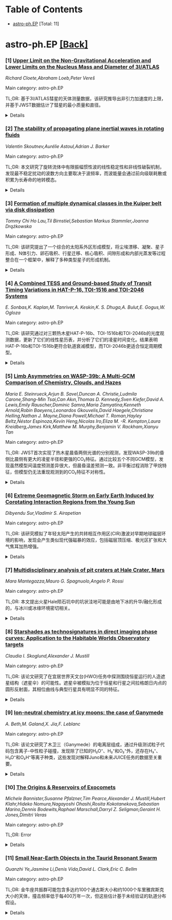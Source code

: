 <div id=toc></div>

# Table of Contents

- [astro-ph.EP](#astro-ph.EP) [Total: 11]


<div id='astro-ph.EP'></div>

# astro-ph.EP [[Back]](#toc)

### [1] [Upper Limit on the Non-Gravitational Acceleration and Lower Limits on the Nucleus Mass and Diameter of 3I/ATLAS](https://arxiv.org/abs/2509.21408)
*Richard Cloete,Abraham Loeb,Peter Vereš*

Main category: astro-ph.EP

TL;DR: 基于3I/ATLAS彗星的天体测量数据，该研究推导出非引力加速度的上限，并基于JWST数据估计了彗星的最小质量和直径。


<details>
  <summary>Details</summary>
Motivation: 研究3I/ATLAS彗星的非引力效应，以了解其物理特性，包括质量和尺寸。

Method: 使用小行星中心提供的3I/ATLAS彗星天体测量数据（2025年5月15日至9月23日），分析其与最佳拟合重力轨迹的偏差，并结合JWST数据推断质量损失率和流出速度。

Result: 非引力加速度小于约3×10⁻¹⁰ au/d²；彗星的最小质量为3.3×10¹⁶克，最小直径为5公里。

Conclusion: 3I/ATLAS彗星的非引力加速度非常小，其质量和直径的下限分别为3.3×10¹⁶克和5公里。

Abstract: We use astrometric data on 3I/ATLAS compiled by the Minor Planet Center from
May 15 to September 23, 2025, and derive an upper limit on any statistically
significant deviation from the best-fit gravity-based trajectory. The residuals
imply that the non-gravitational acceleration is smaller than $\sim 3 \times
10^{-10}\,{\rm au\,d^{-2}}$. Based on the total mass-loss rate and outflow
speed inferred from JWST data on August 6, 2025, we derive lower limits on the
mass and diameter of 3I/ATLAS of $3.3 \times 10^{16}\,{\rm g}$ and $5\,{\rm
km}$, respectively.

</details>


### [2] [The stability of propagating plane inertial waves in rotating fluids](https://arxiv.org/abs/2509.21430)
*Valentin Skoutnev,Aurélie Astoul,Adrian J. Barker*

Main category: astro-ph.EP

TL;DR: 本文研究了旋转流体中有限振幅惯性波的线性稳定性和非线性破裂机制，发现最不稳定扰动的波数方向主要取决于波频率，而波能量会通过前向级联耗散或积累为长寿命的地转模态。


<details>
  <summary>Details</summary>
Motivation: 惯性波在旋转流体中传输能量和动量，对地球海洋、气态行星和恒星内部的混合和潮汐耗散有重要贡献，但其稳定性和破裂机制尚未完全理解。

Method: 使用Floquet理论和直接数值模拟分析有限振幅传播平面惯性波的线性稳定性和非线性破裂过程。Floquet分析适用于任意扰动波长和主波振幅。

Result: 发现最不稳定扰动的波长在低波幅时相对于主波波长较小，在高波幅时变得相当；地转模态的转换效率随波幅增加而增加，随主波频率减小而增加。

Conclusion: 这些结果为理解惯性波在旋转湍流中的作用、惯性波束的传输特性以及在更复杂环境中的传播提供了基础。

Abstract: Inertial waves transport energy and momentum in rotating fluids and are a
major contributor to mixing and tidal dissipation in Earth's oceans, gaseous
planets, and stellar interiors. However, their stability and breakdown
mechanisms are not fully understood. We examine the linear stability and
nonlinear breakdown of finite-amplitude propagating plane inertial waves using
Floquet theory and direct numerical simulations. The Floquet analysis
generalizes previous studies as it is valid for arbitrary perturbation
wavelengths and primary wave amplitudes. We find that the wavenumber
orientation of the most unstable perturbations depends strongly on the wave
frequency and weakly on the wave amplitude. The most unstable perturbations
have wavelengths that are small relative to the primary wave wavelength for low
wave amplitudes, but become comparable for large wave amplitudes. We then use
direct numerical simulations to follow the nonlinear breakdown of the wave and
examine how the wave energy is either dissipated in a forward cascade or
accumulated into long-lived geostrophic modes. Simulations reveal that the
conversion efficiency into geostrophic modes increases with increasing wave
amplitude, as expected for pumping of geostrophic modes by nearly-resonant
triadic interactions. We also find that the conversion efficiency increases
with decreasing primary wave frequency, which may be due to the more efficient
coupling of quasi-2D waves to geostrophic modes. These results on the stability
and breakdown of single plane inertial waves provides additional foundation for
understanding the role of inertial waves in rotating turbulence, transport
properties of inertial wave beams, and inertial wave propagation in more
complex environments such as those with magnetic fields or shear flows.

</details>


### [3] [Formation of multiple dynamical classes in the Kuiper belt via disk dissipation](https://arxiv.org/abs/2509.21437)
*Tommy Chi Ho Lau,Til Birnstiel,Sebastian Markus Stammler,Joanna Drążkowska*

Main category: astro-ph.EP

TL;DR: 该研究提出了一个综合的太阳系外区形成模型，将尘埃漂移、凝聚、星子形成、N体引力、卵石吸积、行星迁移、核心吸积、间隙形成和内部光蒸发等过程整合在一个框架中，解释了多种类型星子的形成机制。


<details>
  <summary>Details</summary>
Motivation: 研究太阳系外区（如柯伊伯带）和系外柯伊伯带中小行星体的形成机制，为行星形成模型提供关键约束，特别是解释冷经典柯伊伯带天体作为流不稳定性的直接产物。

Method: 开发了一个综合建模框架，整合了尘埃漂移与凝聚、星子形成、N体引力、卵石吸积、行星迁移、行星核心吸积、间隙形成和内部光蒸发等多个物理过程。

Result: 模拟显示在盘耗散期间可以形成多种类型的星子，包括散射群、共振群和动力学冷群。卵石吸积的显著增长受到巨行星动力学加热和盘寿命末期快速耗散的双重抑制。参数研究表明这不是普遍情况，结果取决于星子形成和卵石吸积之间对尘埃的竞争。

Conclusion: 该模型与顺序行星形成相结合，为太阳系外区形成模型提供了一个有前景的路径，能够解释多种星子群体的形成和演化。

Abstract: Planetesimal formation likely lasted for millions of years in the Solar
nebula, and the cold classicals in the Kuiper belt are suggested to be the
direct products of streaming instability. The presence of minor planetary
bodies in the outer Solar System and the exo-Kuiper belts provide key
constraints to planet formation models. In this work, we connected dust drift
and coagulation, planetesimal formation, N-body gravity, pebble accretion,
planet migration, planetary core accretion, gap opening, and internal
photoevaporation in one modeling framework. We demonstrate that multiple
classes of minor planets, or planetesimals, can form during disk dissipation
and remain afterwards, including a scattered group, a resonant group and a
dynamically cold group. Significant growth by pebble accretion was prevented by
both dynamical heating due to the giant planet in the system and rapid
dispersal of the disk towards the end of its lifetime. We also conducted a
parameter study which showed that this is not a universal case, where the
outcome is determined by the competition for dust between planetesimal
formation and pebble accretion. Combining this scenario with sequential planet
formation, this model provides a promising pathway towards an outer Solar
System formation model.

</details>


### [4] [A Combined TESS and Ground-based Study of Transit Timing Variations in HAT-P-16, TOI-1516 and TOI-2046 Systems](https://arxiv.org/abs/2509.21551)
*E. Sonbas,K. Kaplan,M. Tanriver,A. Keskin,K. S. Dhuga,A. Bulut,E. Gogus,W. Ogloza*

Main category: astro-ph.EP

TL;DR: 该研究通过对三颗热木星HAT-P-16b、TOI-1516b和TOI-2046b的光度观测数据，更新了它们的线性星历表，并分析了它们的凌星时间变化。结果表明HAT-P-16b和TOI-1516b更符合轨道衰减模型，而TOI-2046b更适合恒定周期模型。


<details>
  <summary>Details</summary>
Motivation: 研究热木星的凌星时间变化(TTVs)对于理解这些系外行星系统的动力学演化、探测可能的伴星以及验证轨道演化理论具有重要意义。

Method: 结合地面望远镜(ADYU60和TUG)和TESS空间望远镜的观测数据，使用线性、轨道衰减和拱线进动模型分析凌星时间变化，并通过贝叶斯信息准则和误报概率评估模型显著性。

Result: TOI-1516b显示出显著的TTV信号(FAP=0.0001)，表明可能存在动力学起源；HAT-P-16b的TTV信号较弱(FAP=0.0055)；TOI-2046b没有统计显著的TTV信号(FAP=0.0196)。

Conclusion: 不同热木星表现出不同的轨道演化特征，TOI-1516b的显著TTV信号值得进一步研究其动力学起源，而其他两颗行星的系统相对稳定。

Abstract: We present new results for the hot Jupiters HAT-P-16b, TOI-1516b, and
TOI-2046b, based on photometric observations collected using both space- and
ground-based facilities. Ground-based data were collected in the 2020-2024 time
span with the 0.6 m telescope (ADYU60) located at the Adiyaman University
Application and Research Center (Adiyaman, T\"{u}rkiye) and the 1.0 m telescope
at the T\"{u}rkiye National Observatory (TUG, T\"{u}rkiye). Through a
combination of fits to our ground-based data, the mid-transit times data from
TESS and additional data taken from the literature, we present an updated
linear ephemeris for each system. Transit timing variations (TTVs) were
analyzed using linear, orbital decay, and apsidal precession models. The
resulting BIC($\Delta$BIC) values indicate that the orbital decay model is
statistically favored for HAT-P-16b and TOI-1516b, while the constant period
model is preferred for TOI-2046b. False alarm probabilities (FAPs) were
computed to assess the significance of any periodic signals. TOI-1516b displays
a strong TTV signal with a FAP (of 0.0001) well below the 0.01 threshold,
suggesting a likely dynamical origin that warrants further investigation. The
higher FAP value (0.0055) for HAT-P-16b suggests that the case of a possible
presence of an additional body in the system is less convincing. In contrast,
the much higher FAP value (0.0196) for TOI-2046b implies that there are no
statistically significant TTVs.

</details>


### [5] [Limb Asymmetries on WASP-39b: A Multi-GCM Comparison of Chemistry, Clouds, and Hazes](https://arxiv.org/abs/2509.21588)
*Maria E. Steinrueck,Arjun B. Savel,Duncan A. Christie,Ludmila Carone,Shang-Min Tsai,Can Akın,Thomas D. Kennedy,Sven Kiefer,David A. Lewis,Emily Rauscher,Dominic Samra,Maria Zamyatina,Kenneth Arnold,Robin Baeyens,Leonardos Gkouvelis,David Haegele,Christiane Helling,Nathan J. Mayne,Diana Powell,Michael T. Roman,Hayley Beltz,Néstor Espinoza,Kevin Heng,Nicolas Iro,Eliza M. -R. Kempton,Laura Kreidberg,James Kirk,Matthew M. Murphy,Benjamin V. Rackham,Xianyu Tan*

Main category: astro-ph.EP

TL;DR: JWST首次实现了热木星晨昏两侧光谱的分别观测，发现WASP-39b的昏侧比晨侧有更大的凌星半径和更强的CO₂特征。通过比较五个不同GCM模型，发现虽然模型间温度预测差异很大，但晨昏温差预测一致。非平衡过程消除了甲烷特征，但模型仍无法重现观测到的CO₂特征不对称性。


<details>
  <summary>Details</summary>
Motivation: 解释JWST观测到的WASP-39b晨昏不对称现象，特别是昏侧更大的凌星半径和更强的CO₂特征，需要基于前向模型理解相关物理过程如何影响晨昏光谱。

Method: 使用五个不同的通用环流模型(GCM)进行模拟，包括一个非平衡热化学模型和一个云辐射反馈模型。对所有模拟的温度结构进行二维光化学模型后处理，并对一个模拟进行云微物理模型处理。

Result: 模型预测的晨昏温度差异一致，但温度绝对值差异很大。平衡化学模拟预测晨侧有强甲烷特征，但加入非平衡过程后这些特征消失。然而，即使加入光化学和云过程，模型仍无法重现观测到的约2000 ppm的CO₂特征不对称性。

Conclusion: 需要结合多种因素（如变化的金属丰度和云模型中未探索的参数）来解释观测与模型间的差异，强调未来需要整合云微物理和反馈的模型在更广参数空间中进行研究。

Abstract: With JWST, observing separate spectra of the morning and evening limbs of hot
Jupiters has finally become a reality. The first such observation was reported
for WASP-39b, where the evening terminator was observed to have a larger
transit radius by about 400 ppm and a stronger 4.3 $\mu$m CO$_2$ feature than
the morning terminator. Multiple factors, including temperature differences,
photo/thermochemistry, clouds and hazes, could cause such limb asymmetries. To
interpret these new limb asymmetry observations, a detailed understanding of
how the relevant processes affect morning and evening spectra grounded in
forward models is needed. Focusing on WASP-39b, we compare simulations from
five different general circulation models (GCMs), including one simulating
disequilibrium thermochemistry and one with cloud radiative feedback, to the
recent WASP-39b limb asymmetry observations. We also post-process the
temperature structures of all simulations with a 2D photochemical model and one
simulation with a cloud microphysics model. Although the temperatures predicted
by the different models vary considerably, the models are remarkably consistent
in their predicted morning--evening temperature differences. Several
equilibrium-chemistry simulations predict strong methane features in the
morning spectrum, not seen in the observations. When including disequilibrium
processes, horizontal transport homogenizes methane, and these methane features
disappear. However, even after including photochemistry and clouds, our models
still cannot reproduce the observed ${\sim}2000$ ppm asymmetry in the CO$_2$
feature. A combination of factors, such as varying metallicity and unexplored
parameters in cloud models, may explain the discrepancy, emphasizing the need
for future models integrating cloud microphysics and feedback across a broader
parameter space.

</details>


### [6] [Extreme Geomagnetic Storm on Early Earth Induced by Corotating Interaction Regions from the Young Sun](https://arxiv.org/abs/2509.21627)
*Dibyendu Sur,Vladimir S. Airapetian*

Main category: astro-ph.EP

TL;DR: 该研究模拟了年轻太阳产生的共转相互作用区(CIR)激波对早期地球磁层环境的影响，发现会产生类似现代强磁暴的效应，包括磁层顶压缩、极光区扩张和大气焦耳加热增强。


<details>
  <summary>Details</summary>
Motivation: 研究年轻太阳作为磁活跃恒星产生的X射线、极紫外辐射、快速恒星风和CIR激波如何影响早期地球和年轻岩石系外行星的磁层环境和宜居性条件。

Method: 使用空间天气建模框架(SWMF)结合Rice对流模型(RCM)模拟早期地球通过年轻太阳CIR激波时的磁层响应，包括磁层顶位置、极盖电位、焦耳加热等参数。

Result: 模拟显示CIR激波导致磁层顶日侧距离缩短约40%，产生更高的负SYMH指数、极盖电位、大气焦耳加热、场向电流和电子沉降，这些效应与现代强磁暴相当或更强。质子密度增强是电子沉降和焦耳加热的主要因素。

Conclusion: 年轻太阳的磁活动通过CIR激波对早期地球磁层环境产生显著影响，这对理解早期地球和年轻岩石系外行星的宜居性条件具有重要意义。

Abstract: Recent multiwavelength observations of young solar analogs suggest that the
young Sun in the first 600 Myr was a magnetically active star that produced an
X-ray and Extreme-UV (EUV) bright corona, fast, massive stellar wind, and
energetic eruptive events. These outputs affected magnetospheric environments
of early Earth and young rocky exoplanets. The interaction of the fast solar
wind with the slow wind produced strong shocks from Corotating Interaction
Regions (CIRs) that provided high dynamic pressure on the magnetospheres of
early Venus, Earth, and Mars. Here, we apply the Space Weather Modeling
Framework (SWMF), coupled with the Rice Convection Model (RCM) to simulate the
response of the magnetospheric environments and associated Joule heating
deposited in the upper atmosphere of early Earth as it passed through a CIR
shock from the young Sun. The model suggests ~ 40% closer dayside magnetopause
standoff distance, and higher negative SYMH, Cross Polar Cap Potentials (CPCP),
atmospheric Joule heating, Field Aligned Currents (FAC), electron
precipitations, and equatorward polar cap expansions, comparable or exceeding
those of recent intense and super geomagnetic storms. The magnetic storm
produces dawn-dusk asymmetries in the polar cap boundary arising from the
stellar magnetic field By. The proton density enhancements during the CIR event
are the dominant factor in the overall dynamic pressure for resulting electron
precipitation and Joule heating deposited into the Earth's ionosphere. We
discuss implications for the magnetospheric states and associated habitability
conditions on early Earth and young rocky exoplanets around magnetically active
solar-like stars.

</details>


### [7] [Multidisciplinary analysis of pit craters at Hale Crater, Mars](https://arxiv.org/abs/2509.21755)
*Mara Mantegazza,Mauro G. Spagnuolo,Angelo P. Rossi*

Main category: astro-ph.EP

TL;DR: 本文提出火星Hale陨石坑中的坑状洼地可能是由地下冰的升华/融化形成的，与冰川或冰缘环境密切相关。


<details>
  <summary>Details</summary>
Motivation: 研究火星Hale陨石坑中坑状洼地的成因，这些洼地缺乏火山活动或伸展断层的证据，但与冰相关地貌有空间关联。

Method: 通过分析坑状洼地与冰相关地貌的空间关系，排除火山活动和伸展断层成因，并与冰岛冰川环境中的类似洼地进行形态对比。

Result: 发现坑状洼地位于冰相关地貌之上，与冲沟有复杂关系，形态与冰岛冰川环境中的洼地相似，支持地下冰升华/融化成因。

Conclusion: Hale陨石坑的坑状洼地可能由地下冰的升华或融化形成，与冰川或冰缘条件密切相关。

Abstract: Pit craters are circular to subcircular depressions that lack a rim and
ejecta layer and typically have a conical shape. There are several mechanisms
that can explain the formation of such depressions and they are associated with
collapse due to the removal of subsurface material. Possible origins of pit
craters include: volcanic processes (collapse of lava tubes, magmatic chambers,
intrusion of dikes), karstic dissolution, extensional faulting or volatile
processes. Here, we propose that pit craters are stratigraphically on top of
the ice-related landforms and present complex relationships with the gullies.
The spatial relationship between the pits and these structures, along with the
absence of evidence of present or past volcanic activity and the lack of
evidence of any extensional faulting allows us to propose that the origin of
the pit craters in the study area might be related to some volatile process. We
propose here that these particular pit craters at Hale crater, are
morphologically similar to Icelandic depressions located in a glacial
environment. We conclude that the landforms found in the area are in close
relation with glacial or periglacial conditions and pit craters might be formed
by sublimation/melting of ground ice.

</details>


### [8] [Starshades as technosignatures in direct imaging phase curves: Application to the Habitable Worlds Observatory targets](https://arxiv.org/abs/2509.22301)
*Claudia I. Skoglund,Alexander J. Mustill*

Main category: astro-ph.EP

TL;DR: 该论文研究了在宜居世界天文台(HWO)任务中探测围绕恒星运行的人造遮星结构（遮星伞）的可能性。遮星伞被模拟为位于恒星和行星之间拉格朗日内点的圆形反射面，其相位曲线与典型行星具有明显不同的特征。


<details>
  <summary>Details</summary>
Motivation: 随着恒星在主序带演化，其光度增加会导致轨道行星表面温度升高。技术先进的文明可能会安装遮星伞来减少行星接收的辐射，这些结构可能被当前或近未来技术探测到。

Method: 模拟了在HWO目标系统中假设遮星伞的直接成像相位曲线特征。遮星伞被假定为位于恒星和行星之间内拉格朗日点的圆形反射表面。

Result: 遮星伞的相位曲线与典型行星相比具有明显不同的形状。在预期内工作角约60毫角秒时，70.8%的目标恒星相位曲线特征高于望远镜对比度单次访问精度1σ=10^-11。如果内工作角能减小到45毫角秒，这一比例增加到96.7%。

Conclusion: 只要内工作角足够小，HWO应该能够探测到由遮星伞或类似高反射表面引起的光变曲线异常，这些异常可能作为技术先进文明的关键指示器。

Abstract: A star's luminosity increases as it evolves along the Main Sequence (MS),
which inevitably results in a higher surface temperature for planets in orbit
around the star. Technologically advanced civilizations may tackle this issue
by installing artificial structures -- starshades -- which can reduce the
radiation received by the planet. Starshades, if they exist, are potentially
detectable with current or near-future technology. We have simulated phase
curve signatures in direct imaging of hypothetical starshades in systems
targeted by the upcoming Habitable Worlds Observatory (HWO), which will be
tasked with searching for Earth-like exoplanets orbiting nearby stars. The
starshade is assumed to be a circular, reflecting surface placed at the inner
Lagrange point between the star and the planet. Our results show that the phase
curve of a starshade has a distinct shape compared to that of a typical planet.
The phase curve signature lies above the expected $1\sigma=10^{-11}$
single-visit precision in contrast ratio of the telescope for 70.8% of the
target stars for the expected inner working angle (IWA) of around 60 mas. If
the IWA can be reduced to 45 mas, the percentage of stars above the $1\sigma$
limit increases to 96.7%. With a sufficiently small IWA, HWO should be able to
detect anomalies in light curves caused by starshades or similar
highly-reflective surfaces -- which could serve as key indicators for
technologically advanced civilizations.

</details>


### [9] [Ion-neutral chemistry at icy moons: the case of Ganymede](https://arxiv.org/abs/2509.22316)
*A. Beth,M. Galand,X. Jia,F. Leblanc*

Main category: astro-ph.EP

TL;DR: 该论文研究了木卫三（Ganymede）的电离层组成，通过升级测试粒子代码包含离子-中性粒子碰撞，发现除了已知的H₂O⁺、H₂⁺和O₂⁺外，还存在H₃⁺、H₃O⁺和O₂H⁺等离子种类，这些发现对解释Juno和未来JUICE任务的数据至关重要。


<details>
  <summary>Details</summary>
Motivation: 过去观测显示木卫三存在电离层和H₃⁺离子，这表明离子和中性粒子可能仍在碰撞并产生新的离子种类，需要研究木卫三是否拥有比之前认为更多样化的电离层组成。

Method: 升级了木卫三电离层的测试粒子代码，从无碰撞模型改为以概率方式包含离子-中性粒子碰撞，并将更新后的代码应用于三个伽利略号飞越木卫三的任务数据。

Result: 发现木卫三电离层不仅包含H₂O⁺、H₂⁺和O₂⁺等离子，还包含H₃⁺、H₃O⁺和O₂H⁺等离子，H₃⁺和H₃O⁺在某些区域的贡献可能很显著，且存在强烈的昼夜不对称性和木星/反木星侧不对称性。

Conclusion: 木卫三的电离层组成比之前认为的更加多样化，这些发现对于解释Juno和未来JUICE任务的离子质谱仪数据具有重要意义。

Abstract: Icy moons orbiting giant planets are often described as airless bodies though
they host an exosphere where collisions between neutral species are scarce. In
the case of Ganymede, the neutral composition is dominated by $\mathrm{H_2O}$,
$\mathrm{H_2}$, and $\mathrm{O_2}$. Past observations by Galileo showed that
Ganymede hosts an ionosphere and those by Juno revealed the presence of
$\mathrm{H_3^+}$, an ion species only stemming from ion-neutral collisions.
$\mathrm{H_3^+}$ detection suggests that ions and neutrals might still collide
and be the source of new ion species on icy moons. We examine Ganymede's
ability to host a more diverse ionosphere in terms of ion composition than
previously thought and predict its variety. We upgraded our test-particle code
of Ganymede's ionosphere, formerly collisionless, to include ion-neutral
collisions in a probabilistic manner. The updated code is applied to three
Galileo flybys of Ganymede that were investigated in the absence of chemistry.
Both sets of simulations have been compared and the effect of ion-neutral
chemistry has been assessed. We show that in the case of an exosphere
predominantly composed of $\mathrm{H_2O}$, $\mathrm{H_2}$, and $\mathrm{O_2}$,
the ionosphere is made not only of their associated cations but also of
$\mathrm{H_3^+}$, $\mathrm{H_3O^+}$, and $\mathrm{O_2H^+}$. Simulations reveal
that, depending on the location, the contribution of $\mathrm{H_3^+}$ and
$\mathrm{H_3O^+}$ to the ion composition may be significant. Strong
dayside/nightside and Jovian/anti-Jovian asymmetries in the ion composition are
identified. Our findings are key to interpreting Juno and future JUICE ion mass
spectrometer datasets.

</details>


### [10] [The Origins & Reservoirs of Exocomets](https://arxiv.org/abs/2509.22541)
*Michele Bannister,Susanne Pfalzner,Tim Pearce,Alexander J. Mustill,Hubert Klahr,Hideko Nomura,Nagayoshi Ohashi,Rosita Kokotanekova,Sebastian Marino,Dennis Bodewits,Raphael Marschall,Darryl Z. Seligman,Geraint H. Jones,Dimitri Veras*

Main category: astro-ph.EP

TL;DR: Error


<details>
  <summary>Details</summary>
Motivation: Error

Method: Error

Result: Error

Conclusion: Error

Abstract: Small bodies exist in distinct populations within their planetary systems.
These reservoir populations hold a range of compositions, which to first order
are dependent on formation location relative to their star. We provide a
general overview of the nature of the reservoirs that source exocomets, from
the influence of the stellar environment through planetesimal formation to
comparisons with Solar System populations. Once transitioned from a young
protoplanetary disc to a debris disc, a star can expect to be rained with
exocomets. While exocomets are predominantly detected to date at A-type stars,
planetesimals plausibly exist across a range of stellar masses, based on
exoplanet abundance, debris disc occurrence and white dwarf infall.

</details>


### [11] [Small Near-Earth Objects in the Taurid Resonant Swarm](https://arxiv.org/abs/2509.22602)
*Quanzhi Ye,Jasmine Li,Denis Vida,David L. Clark,Eric C. Bellm*

Main category: astro-ph.EP

TL;DR: 金牛座共振群可能包含多达约100个通古斯大小和约1000个车里雅宾斯克大小的天体，撞击频率低于每400万年一次，但这些估计基于未经验证的轨道分布假设。


<details>
  <summary>Details</summary>
Motivation: 金牛座共振群已知富含亚米级粒子，但不确定这种增强是否延伸到更大的小行星大小天体。

Method: 重新分析ZTF在2022年TRS相遇期间获得的数据，并基于火球大小流星体的轨道分布假设进行估计。

Result: TRS可能包含约100个通古斯大小和约1000个车里雅宾斯克大小的天体，后者与火流星记录估计一致，撞击频率低于每400万年一次。

Conclusion: 这些数字基于未经验证的轨道分布假设，未来像Vera C. Rubin天文台这样的广域设施可以利用2020-30年代TRS的近距离接近来验证这些约束。

Abstract: The Taurid Resonant Swarm (TRS) within the Taurid Complex hosts
dynamically-concentrated debris in a 7:2 mean-motion resonance with Jupiter.
Fireball observations have confirmed that the TRS is rich in sub-meter-sized
particles, but whether this enhancement extends to larger, asteroid-sized
objects remains unclear. Here we reanalyze the data obtained by a Zwicky
Transient Facility (ZTF) campaign during the 2022 TRS encounter, and find that
the TRS may host up to $\sim10^2$ Tunguska-sized objects and up to $\sim10^3$
Chelyabinsk-sized objects, the latter of which agrees the estimate derived from
bolide records. This translates to an impact frequency of less than once every
4 million years. However, we caution that these numbers are based on the
unverified assumption that the orbital distribution of the TRS asteroids
follows that of fireball-sized meteoroids. Future wide-field facilities, such
as the Vera C. Rubin Observatory, could take advantage of TRS's close
approaches in the 2020-30s and validate the constraints of the asteroid-sized
objects in the TRS.

</details>
